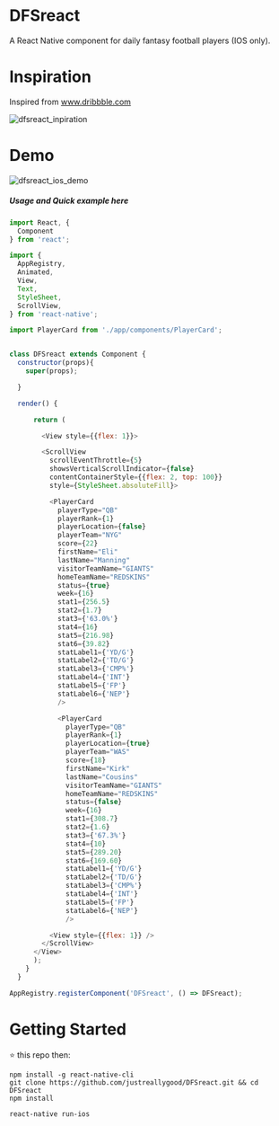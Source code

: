 # DFSreact
A React Native component for daily fantasy football players (IOS only). 

# Inspiration
Inspired from www.dribbble.com

![dfsreact_inpiration](https://dribbble.com/shots/3161884-Start-Sit-Concept)

# Demo
![dfsreact_ios_demo](https://github.com/justreallygood/DFSreact/blob/master/screenshot.gif)



##### Usage and Quick example here
```javascript
import React, {
  Component
} from 'react';

import {
  AppRegistry,
  Animated,
  View,
  Text,
  StyleSheet,
  ScrollView,
} from 'react-native';

import PlayerCard from './app/components/PlayerCard';


class DFSreact extends Component {
  constructor(props){
    super(props);

  }

  render() {

      return (

        <View style={{flex: 1}}>

        <ScrollView
          scrollEventThrottle={5}
          showsVerticalScrollIndicator={false}
          contentContainerStyle={{flex: 2, top: 100}}
          style={StyleSheet.absoluteFill}>

          <PlayerCard
            playerType="QB"
            playerRank={1}
            playerLocation={false}
            playerTeam="NYG"
            score={22}
            firstName="Eli"
            lastName="Manning"
            visitorTeamName="GIANTS"
            homeTeamName="REDSKINS"
            status={true}
            week={16}
            stat1={256.5}
            stat2={1.7}
            stat3={'63.0%'}
            stat4={16}
            stat5={216.98}
            stat6={39.82}
            statLabel1={'YD/G'}
            statLabel2={'TD/G'}
            statLabel3={'CMP%'}
            statLabel4={'INT'}
            statLabel5={'FP'}
            statLabel6={'NEP'}
            />

            <PlayerCard
              playerType="QB"
              playerRank={1}
              playerLocation={true}
              playerTeam="WAS"
              score={18}
              firstName="Kirk"
              lastName="Cousins"
              visitorTeamName="GIANTS"
              homeTeamName="REDSKINS"
              status={false}
              week={16}
              stat1={308.7}
              stat2={1.6}
              stat3={'67.3%'}
              stat4={10}
              stat5={289.20}
              stat6={169.60}
              statLabel1={'YD/G'}
              statLabel2={'TD/G'}
              statLabel3={'CMP%'}
              statLabel4={'INT'}
              statLabel5={'FP'}
              statLabel6={'NEP'}
              />

          <View style={{flex: 1}} />
        </ScrollView>
      </View>
      );
    }
  }

AppRegistry.registerComponent('DFSreact', () => DFSreact);
```


# Getting Started

⭐️ this repo then:

    npm install -g react-native-cli
    git clone https://github.com/justreallygood/DFSreact.git && cd DFSreact
    npm install

    react-native run-ios
